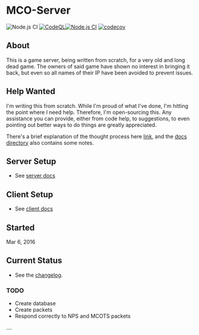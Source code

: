 # MCO-Server

![Node.js CI](https://github.com/drazisil/mco-server/workflows/Node.js%20CI/badge.svg)
[![CodeQL](https://github.com/drazisil/mco-server/actions/workflows/codeql-analysis.yml/badge.svg)](https://github.com/drazisil/mco-server/actions/workflows/codeql-analysis.yml)[![Node.js CI](https://github.com/drazisil/mco-server/actions/workflows/node.yml/badge.svg)](https://github.com/drazisil/mco-server/actions/workflows/node.yml)
[![codecov](https://codecov.io/gh/drazisil/mco-server/branch/master/graph/badge.svg)](https://codecov.io/gh/drazisil/mco-server)

## About

This is a game server, being written from scratch, for a very old and long dead game. The owners of said game have shown no interest in bringing it back, but even so all names of their IP have been avoided to prevent issues.

## Help Wanted

I'm writing this from scratch. While I'm proud of what I've done, I'm hitting the point where I need help. Therefore, I'm open-sourcing this. Any assistance you can provide, either from code help, to suggestions, to even pointing out better ways to do things are greatly appreciated.

There's a brief explanation of the thought process here [link](https://github.com/drazisil/mco-server/issues/164), and the [docs directory](./docs/) also contains some notes.

## Server Setup

- See [server docs](./docs/server.md)

## Client Setup

- See [client docs](./docs/client.md)

## Started

Mar 6, 2016

## Current Status

- See the [changelog](./CHANGELOG.md).

### TODO

- Create database
- Create packets
- Respond correctly to NPS and MCOTS packets

....
